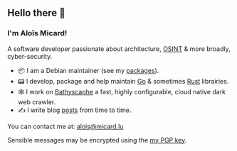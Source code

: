 ## Hello there 👋

### I'm Aloïs Micard!

A software developer passionate about architecture, [OSINT](https://en.wikipedia.org/wiki/Open-source_intelligence) & more broadly, cyber-security.

- 📦 I am a Debian maintainer (see my [packages](https://qa.debian.org/developer.php?login=alois@micard.lu)).
- 📟 I develop, package and help maintain [Go](https://golang.org/) & sometimes [Rust](https://www.rust-lang.org/) librairies.
- 🕸️ I work on [Bathyscaphe](https://github.com/darkspot-org/bathyscaphe) a fast, highly configurable, cloud native dark web crawler.
- ✍️ I write blog [posts](https://blog.creekorful.com) from time to time.

You can contact me at: alois@micard.lu

Sensible messages may be encrypted using the [my PGP key](https://keyserver.ubuntu.com/pks/lookup?op=get&search=0xda4aa4369bfae29967cde85bf733e8710859fcd2).
